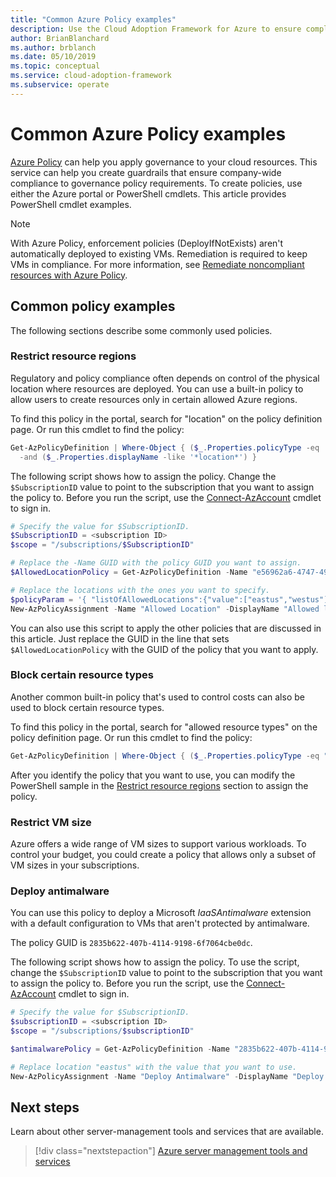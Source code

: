 ```yaml
---
title: "Common Azure Policy examples"
description: Use the Cloud Adoption Framework for Azure to ensure compliance to governance policy requirements by creating policies with PowerShell cmdlets.
author: BrianBlanchard
ms.author: brblanch
ms.date: 05/10/2019
ms.topic: conceptual
ms.service: cloud-adoption-framework
ms.subservice: operate
---
```


# Common Azure Policy examples

[Azure Policy](https://docs.microsoft.com/azure/governance/policy/overview) can help you apply governance to your cloud resources. This service can help you create guardrails that ensure company-wide compliance to governance policy requirements. To create policies, use either the Azure portal or PowerShell cmdlets. This article provides PowerShell cmdlet examples.

> [!NOTE]
> With Azure Policy, enforcement policies (DeployIfNotExists) aren't automatically deployed to existing VMs. Remediation is required to keep VMs in compliance. For more information, see [Remediate noncompliant resources with Azure Policy](https://docs.microsoft.com/azure/governance/policy/how-to/remediate-resources).

## Common policy examples

The following sections describe some commonly used policies.

### Restrict resource regions

Regulatory and policy compliance often depends on control of the physical location where resources are deployed. You can use a built-in policy to allow users to create resources only in certain allowed Azure regions.

To find this policy in the portal, search for "location" on the policy definition page. Or run this cmdlet to find the policy:

```powershell
Get-AzPolicyDefinition | Where-Object { ($_.Properties.policyType -eq 'BuiltIn') `
  -and ($_.Properties.displayName -like '*location*') }
```

The following script shows how to assign the policy. Change the `$SubscriptionID` value to point to the subscription that you want to assign the policy to. Before you run the script, use the [Connect-AzAccount](https://docs.microsoft.com/powershell/module/az.accounts/connect-azaccount?view=azps-2.1.0) cmdlet to sign in.

```powershell
# Specify the value for $SubscriptionID.
$SubscriptionID = <subscription ID>
$scope = "/subscriptions/$SubscriptionID"

# Replace the -Name GUID with the policy GUID you want to assign.
$AllowedLocationPolicy = Get-AzPolicyDefinition -Name "e56962a6-4747-49cd-b67b-bf8b01975c4c"

# Replace the locations with the ones you want to specify.
$policyParam = '{ "listOfAllowedLocations":{"value":["eastus","westus"]}}'
New-AzPolicyAssignment -Name "Allowed Location" -DisplayName "Allowed locations for resource creation" -Scope $scope -PolicyDefinition $AllowedLocationPolicy -Location eastus -PolicyParameter $policyParam
```

You can also use this script to apply the other policies that are discussed in this article. Just replace the GUID in the line that sets `$AllowedLocationPolicy` with the GUID of the policy that you want to apply.

### Block certain resource types

Another common built-in policy that's used to control costs can also be used to block certain resource types.

To find this policy in the portal, search for "allowed resource types" on the policy definition page. Or run this cmdlet to find the policy:

```powershell
Get-AzPolicyDefinition | Where-Object { ($_.Properties.policyType -eq "BuiltIn") -and ($_.Properties.displayName -like "*allowed resource types") }
```

After you identify the policy that you want to use, you can modify the PowerShell sample in the [Restrict resource regions](#restrict-resource-regions) section to assign the policy.

### Restrict VM size

Azure offers a wide range of VM sizes to support various workloads. To control your budget, you could create a policy that allows only a subset of VM sizes in your subscriptions.

### Deploy antimalware

You can use this policy to deploy a Microsoft _IaaSAntimalware_ extension with a default configuration to VMs that aren't protected by antimalware.

The policy GUID is `2835b622-407b-4114-9198-6f7064cbe0dc`.

The following script shows how to assign the policy. To use the script, change the `$SubscriptionID` value to point to the subscription that you want to assign the policy to. Before you run the script, use the [Connect-AzAccount](https://docs.microsoft.com/powershell/module/az.accounts/connect-azaccount?view=azps-2.1.0) cmdlet to sign in.

```powershell
# Specify the value for $SubscriptionID.
$subscriptionID = <subscription ID>
$scope = "/subscriptions/$subscriptionID"

$antimalwarePolicy = Get-AzPolicyDefinition -Name "2835b622-407b-4114-9198-6f7064cbe0dc"

# Replace location "eastus" with the value that you want to use.
New-AzPolicyAssignment -Name "Deploy Antimalware" -DisplayName "Deploy default Microsoft IaaSAntimalware extension for Windows Server" -Scope $scope -PolicyDefinition $antimalwarePolicy -Location eastus –AssignIdentity

```

## Next steps

Learn about other server-management tools and services that are available.

> [!div class="nextstepaction"]
> [Azure server management tools and services](./tools-services.md)

